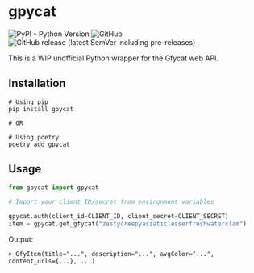 # gpycat

![PyPI - Python Version](https://img.shields.io/pypi/pyversions/gpycat?style=for-the-badge)
![GitHub](https://img.shields.io/github/license/kvdomingo/pygfycat?style=for-the-badge)
![GitHub release (latest SemVer including pre-releases)](https://img.shields.io/github/v/release/kvdomingo/pygfycat?include_prereleases&style=for-the-badge)

This is a WIP unofficial Python wrapper for the Gfycat web API.

## Installation
```shell
# Using pip
pip install gpycat

# OR

# Using poetry
poetry add gpycat
```

## Usage

```python
from gpycat import gpycat

# Import your client ID/secret from environment variables

gpycat.auth(client_id=CLIENT_ID, client_secret=CLIENT_SECRET)
item = gpycat.get_gfycat("zestycreepyasiaticlesserfreshwaterclam")
```

Output:
```shell
> GfyItem(title="...", description="...", avgColor="...", content_urls={...}, ...)
```

